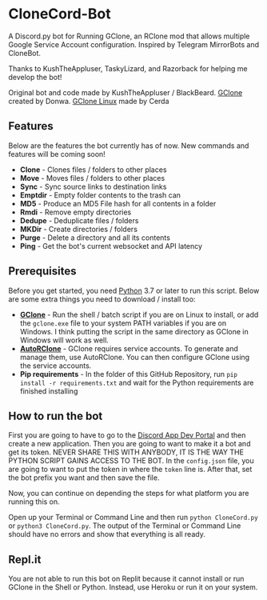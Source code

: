 # CloneCord-Bot
A Discord.py bot for Running GClone, an RClone mod that allows multiple Google Service Account configuration. Inspired by Telegram MirrorBots and CloneBot.

Thanks to KushTheAppluser, TaskyLizard, and Razorback for helping me develop the bot!

Original bot and code made by KushTheAppluser / BlackBeard. [GClone](https://github.com/donwa/gclone) created by Donwa. [GClone Linux](https://github.com/AndreVuillemot160/gclone) made by Cerda

## Features
Below are the features the bot currently has of now. New commands and features will be coming soon!
- **Clone** - Clones files / folders to other places
- **Move** - Moves files / folders to other places
- **Sync** - Sync source links to destination links
- **Emptdir** - Empty folder contents to the trash can
- **MD5** - Produce an MD5 File hash for all contents in a folder
- **Rmdi** - Remove empty directories
- **Dedupe** - Deduplicate files / folders
- **MKDir** - Create directories / folders
- **Purge** - Delete a directory and all its contents
- **Ping** - Get the bot's current websocket and API latency

## Prerequisites
Before you get started, you need [Python](https://python.org) 3.7 or later to run this script. Below are some extra things you need to download / install too:

- **[GClone](https://github.com/donwa/gclone)** - Run the shell / batch script if you are on Linux to install, or add the `gclone.exe` file to your system PATH variables if you are on Windows. I think putting the script in the same directory as GClone in Windows will work as well.
- **[AutoRClone](https://github.com/xyou365/autorclone)** - GClone requires service accounts. To generate and manage them, use AutoRClone. You can then configure GClone using the service accounts.
- **Pip requirements** - In the folder of this GitHub Repository, run `pip install -r requirements.txt` and wait for the Python requirements are finished installing

## How to run the bot
First you are going to have to go to the [Discord App Dev Portal](https://discord.com/developers/applications) and then create a new application. Then you are going to want to make it a bot and get its token. NEVER SHARE THIS WITH ANYBODY, IT IS THE WAY THE PYTHON SCRIPT GAINS ACCESS TO THE BOT. In the `config.json` file, you are going to want to put the token in where the `token` line is. After that, set the bot prefix you want and then save the file.

Now, you can continue on depending the steps for what platform you are running this on.

Open up your Terminal or Command Line and then run `python CloneCord.py` or `python3 CloneCord.py`. The output of the Terminal or Command Line should have no errors and show that everything is all ready.

## Repl.it
You are not able to run this bot on Replit because it cannot install or run GClone in the Shell or Python. Instead, use Heroku or run it on your system.

